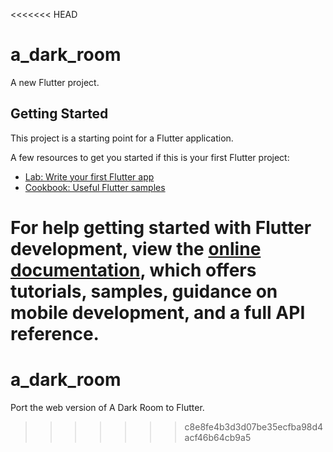 <<<<<<< HEAD
# a_dark_room

A new Flutter project.

## Getting Started

This project is a starting point for a Flutter application.

A few resources to get you started if this is your first Flutter project:

- [Lab: Write your first Flutter app](https://docs.flutter.dev/get-started/codelab)
- [Cookbook: Useful Flutter samples](https://docs.flutter.dev/cookbook)

For help getting started with Flutter development, view the
[online documentation](https://docs.flutter.dev/), which offers tutorials,
samples, guidance on mobile development, and a full API reference.
=======
# a_dark_room
Port the web version of A Dark Room to Flutter.
>>>>>>> c8e8fe4b3d3d07be35ecfba98d4acf46b64cb9a5
